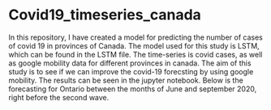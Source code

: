 # Covid19_timeseries_canada
In this repository, I have created a model for predicting the number of cases of covid 19 in provinces of Canada. The model used for this study is LSTM, which can be found in the LSTM file. The time-series is covid cases, as well as google mobility data for different provinces in canada. The aim of this study is to see if we can improve the covid-19 forecsting by using google mobility. The results can be seen in the jupyter notebook. Below is the forecasting for Ontario between the months of June and september 2020, right before the second wave. 
